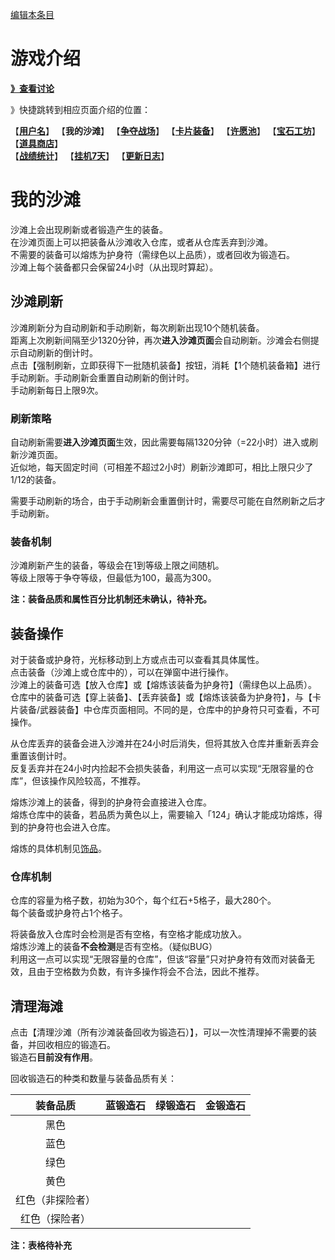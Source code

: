 [编辑本条目](https://github.com/GuguTown/Wiki/edit/main/function/我的沙滩.md)
# 游戏介绍
[**》查看讨论**](#讨论)   

》快捷跳转到相应页面介绍的位置：   

【[**用户名**](首页.md)】 【**我的沙滩**】 【[**争夺战场**](争夺战场.md)】 【[**卡片装备**](卡片装备.md)】 【[**许愿池**](许愿池.md)】 【[**宝石工坊**](宝石工坊.md)】 【[**道具商店**](../shop.md)】   
【[**战绩统计**](战绩统计.md)】 【[**挂机7天**](挂机7天.md)】 【[**更新日志**](更新日志.md)】   

# 我的沙滩
沙滩上会出现刷新或者锻造产生的装备。  
在沙滩页面上可以把装备从沙滩收入仓库，或者从仓库丢弃到沙滩。  
不需要的装备可以熔炼为护身符（需绿色以上品质），或者回收为锻造石。  
沙滩上每个装备都只会保留24小时（从出现时算起）。  

## 沙滩刷新
沙滩刷新分为自动刷新和手动刷新，每次刷新出现10个随机装备。  
距离上次刷新间隔至少1320分钟，再次**进入沙滩页面**会自动刷新。沙滩会右侧提示自动刷新的倒计时。  
点击【强制刷新，立即获得下一批随机装备】按钮，消耗【1个随机装备箱】进行手动刷新。手动刷新会重置自动刷新的倒计时。  
手动刷新每日上限9次。  

### 刷新策略
自动刷新需要**进入沙滩页面**生效，因此需要每隔1320分钟（=22小时）进入或刷新沙滩页面。  
近似地，每天固定时间（可相差不超过2小时）刷新沙滩即可，相比上限只少了1/12的装备。  

需要手动刷新的场合，由于手动刷新会重置倒计时，需要尽可能在自然刷新之后才手动刷新。  

### 装备机制
沙滩刷新产生的装备，等级会在1到等级上限之间随机。  
等级上限等于争夺等级，但最低为100，最高为300。  

**注：装备品质和属性百分比机制还未确认，待补充。**  

## 装备操作
对于装备或护身符，光标移动到上方或点击可以查看其具体属性。  
点击装备（沙滩上或仓库中的），可以在弹窗中进行操作。  
沙滩上的装备可选【放入仓库】或【熔炼该装备为护身符】（需绿色以上品质）。  
仓库中的装备可选【穿上装备】、【丢弃装备】或【熔炼该装备为护身符】，与【卡片装备/武器装备】中仓库页面相同。不同的是，仓库中的护身符只可查看，不可操作。  

从仓库丢弃的装备会进入沙滩并在24小时后消失，但将其放入仓库并重新丢弃会重置该倒计时。  
反复丢弃并在24小时内捡起不会损失装备，利用这一点可以实现“无限容量的仓库”，但该操作风险较高，不推荐。  

熔炼沙滩上的装备，得到的护身符会直接进入仓库。  
熔炼仓库中的装备，若品质为黄色以上，需要输入「124」确认才能成功熔炼，得到的护身符也会进入仓库。  

熔炼的具体机制见[饰品](卡片装备.md#饰品)。  

### 仓库机制
仓库的容量为格子数，初始为30个，每个红石+5格子，最大280个。  
每个装备或护身符占1个格子。  

将装备放入仓库时会检测是否有空格，有空格才能成功放入。  
熔炼沙滩上的装备**不会检测**是否有空格。（疑似BUG）  
利用这一点可以实现“无限容量的仓库”，但该“容量”只对护身符有效而对装备无效，且由于空格数为负数，有许多操作将会不合法，因此不推荐。  

## 清理海滩
点击【清理沙滩（所有沙滩装备回收为锻造石）】，可以一次性清理掉不需要的装备，并回收相应的锻造石。  
锻造石**目前没有作用**。  

回收锻造石的种类和数量与装备品质有关：

|装备品质|蓝锻造石|绿锻造石|金锻造石|
|:-:|:-:|:-:|:-:|
|黑色||||
|蓝色||||
|绿色||||
|黄色||||
|红色（非探险者）||||
|红色（探险者）||||

**注：表格待补充**
